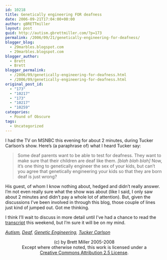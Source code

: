 ```yaml
---
id: 10218
title: Genetically engineering FOR deafness
date: 2006-09-21T17:04:00+00:00
author: gBRETTmiller
layout: post
guid: http://autism.gbrettmiller.com/?p=173
permalink: /2006/09/21/genetically-engineering-for-deafness/
blogger_blog:
  - 29marbles.blogspot.com
  - 29marbles.blogspot.com
blogger_author:
  - Brett
  - Brett
blogger_permalink:
  - /2006/09/genetically-engineering-for-deafness.html
  - /2006/09/genetically-engineering-for-deafness.html
original_post_id:
  - "173"
  - "10217"
  - "173"
  - "10217"
  - "10259"
categories:
  - Pound of Obscure
tags:
  - Uncategorized
---
```

I had the TV on MSNBC this evening for about 2 minutes, during Tucker Carlson&#8217;s show. Here&#8217;s (a paraphrase of) what I heard Tucker say:

> Some deaf parents want to be able to test for deafness. They want to make sure that their children are deaf like them. <span style="font-style:italic;">[blah blah blah]</span> Now, it&#8217;s one thing to genetically engineer the sex of your kids, but can&#8217;t you agree that genetically engineering your kids so that they are born deaf is just wrong? 

His guest, of whom I know nothing about, hedged and didn&#8217;t really answer. I&#8217;m not even really sure what the show was about (like I said, I only saw about 2 minutes and didn&#8217;t pay a whole lot of attention). But, given the discussions I&#8217;ve been involved in through this blog, those couple of lines just kind of jumped out. Got me thinking.

I think I&#8217;ll wait to discuss in more detail until I&#8217;ve had a chance to read the [transcript](http://msnbc.msn.com/id/3719710/) this weekend, but I&#8217;m sure it will be on my mind.

_<a href="http://technorati.com/tag/autism" rel="tag">Autism</a>, <a href="http://technorati.com/tag/deaf" rel="tag">Deaf</a>, <a href="http://technorati.com/tag/genetic+engineering" rel="tag">Genetic Engineering</a>, <a href="http://technorati.com/tag/tucker+carlson" rel="tag">Tucker Carlson</a>_

<div class="blogger-post-footer">
  <p align="center">
    (c) by Brett Miller 2005-2008<br /> Except where otherwise noted, this work is licensed under a<br /> <a href="http://creativecommons.org/licenses/by/2.5/" rel="license">Creative Commons Attribution 2.5 License</a>.
  </p>
</div>